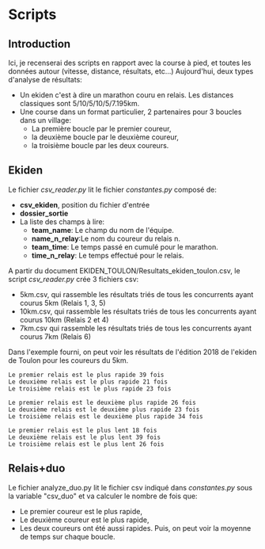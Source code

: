 # Scripts
## Introduction
Ici, je recenserai des scripts en rapport avec la course à pied, et toutes les données autour (vitesse, distance, résultats, etc...)
Aujourd'hui, deux types d'analyse de résultats:
* Un ekiden c'est à dire un marathon couru en relais. Les distances classiques sont 5/10/5/10/5/7.195km.
* Une course dans un format particulier, 2 partenaires pour 3 boucles dans un village:
  * La première boucle par le premier coureur,
  * la deuxième boucle par le deuxième coureur,
  * la troisième boucle par les deux coureurs.

## Ekiden
Le fichier *csv_reader.py* lit le fichier *constantes.py* composé de:
* **csv_ekiden**, position du fichier d'entrée
* **dossier_sortie**
* La liste des champs à lire:
  * **team_name**: Le champ du nom de l'équipe.
  * **name_n_relay**:Le nom du coureur du relais n.
  * **team_time**: Le temps passé en cumulé pour le marathon.
  * **time_n_relay**: Le temps effectué pour le relais.

A partir du document EKIDEN_TOULON/Resultats_ekiden_toulon.csv, le script *csv_reader.py* crée 3 fichiers csv:
* 5km.csv, qui rassemble les résultats triés de tous les concurrents ayant courus 5km (Relais 1, 3, 5)
* 10km.csv, qui rassemble les résultats triés de tous les concurrents ayant courus 10km (Relais 2 et 4)
* 7km.csv qui rassemble les résultats triés de tous les concurrents ayant courus 7km (Relais 6)

Dans l'exemple fourni, on peut voir les résultats de l'édition 2018 de l'ekiden de Toulon pour les coureurs du 5km.
```
Le premier relais est le plus rapide 39 fois
Le deuxième relais est le plus rapide 21 fois
Le troisième relais est le plus rapide 23 fois

Le premier relais est le deuxième plus rapide 26 fois
Le deuxième relais est le deuxième plus rapide 23 fois
Le troisième relais est le deuxième plus rapide 34 fois

Le premier relais est le plus lent 18 fois
Le deuxième relais est le plus lent 39 fois
Le troisième relais est le plus lent 26 fois

```


## Relais+duo
Le fichier analyze_duo.py lit le fichier csv indiqué dans *constantes.py* sous la variable "csv_duo" et va calculer le nombre de fois que:
* Le premier coureur est le plus rapide,
* Le deuxième coureur est le plus rapide,
* Les deux coureurs ont été aussi rapides.
Puis, on peut voir la moyenne de temps sur chaque boucle.


